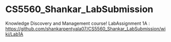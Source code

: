 # CS5560_Shankar_LabSubmission
Knowledge Discovery and Management course!
LabAssignment 1A : https://github.com/shankarpentyala07/CS5560_Shankar_LabSubmission/wiki/Lab1A
